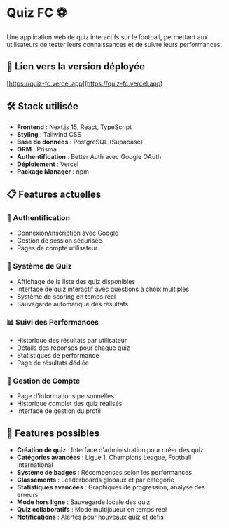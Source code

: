 # Quiz FC ⚽

Une application web de quiz interactifs sur le football, permettant aux utilisateurs de tester leurs connaissances et de suivre leurs performances.

## 🚀 Lien vers la version déployée

[https://quiz-fc.vercel.app](https://quiz-fc.vercel.app)

## 🛠️ Stack utilisée

- **Frontend** : Next.js 15, React, TypeScript
- **Styling** : Tailwind CSS
- **Base de données** : PostgreSQL (Supabase)
- **ORM** : Prisma
- **Authentification** : Better Auth avec Google OAuth
- **Déploiement** : Vercel
- **Package Manager** : npm

## 📋 Features actuelles

### 🔐 Authentification
- Connexion/inscription avec Google
- Gestion de session sécurisée
- Pages de compte utilisateur

### 🎯 Système de Quiz
- Affichage de la liste des quiz disponibles
- Interface de quiz interactif avec questions à choix multiples
- Système de scoring en temps réel
- Sauvegarde automatique des résultats

### 📊 Suivi des Performances
- Historique des résultats par utilisateur
- Détails des réponses pour chaque quiz
- Statistiques de performance
- Page de résultats dédiée

### 👤 Gestion de Compte
- Page d'informations personnelles
- Historique complet des quiz réalisés
- Interface de gestion du profil

## 🔮 Features possibles

- **Création de quiz** : Interface d'administration pour créer des quiz
- **Catégories avancées** : Ligue 1, Champions League, Football international
- **Système de badges** : Récompenses selon les performances
- **Classements** : Leaderboards globaux et par catégorie
- **Statistiques avancées** : Graphiques de progression, analyse des erreurs
- **Mode hors ligne** : Sauvegarde locale des quiz
- **Quiz collaboratifs** : Mode multijoueur en temps réel
- **Notifications** : Alertes pour nouveaux quiz et défis